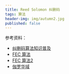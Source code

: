 ```yaml
---
title: Reed Solomon 纠删码
tags: 算法
header-img: img/autumn2.jpg
published: false
---
```


参考资料：

+ [纠删码算法知识普及](http://qa.blog.163.com/blog/static/1901470022015916101344975)
+ [FEC 算法](http://blog.csdn.net/zjqlovell/article/details/50978756)
+ [FEC 算法2](http://bbs.sjtu.edu.cn/bbscon,board,Algorithm,file,M.1054898464.A.html)
+ [伽罗华域](https://www.zhihu.com/question/22072020)
